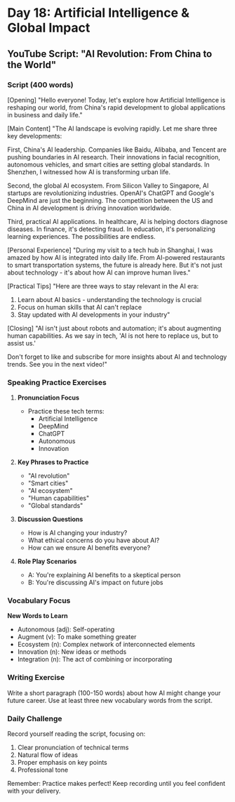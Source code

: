 # Day 18: Artificial Intelligence & Global Impact

## YouTube Script: "AI Revolution: From China to the World"

### Script (400 words)

[Opening]
"Hello everyone! Today, let's explore how Artificial Intelligence is reshaping our world, from China's rapid development to global applications in business and daily life."

[Main Content]
"The AI landscape is evolving rapidly. Let me share three key developments:

First, China's AI leadership. Companies like Baidu, Alibaba, and Tencent are pushing boundaries in AI research. Their innovations in facial recognition, autonomous vehicles, and smart cities are setting global standards. In Shenzhen, I witnessed how AI is transforming urban life.

Second, the global AI ecosystem. From Silicon Valley to Singapore, AI startups are revolutionizing industries. OpenAI's ChatGPT and Google's DeepMind are just the beginning. The competition between the US and China in AI development is driving innovation worldwide.

Third, practical AI applications. In healthcare, AI is helping doctors diagnose diseases. In finance, it's detecting fraud. In education, it's personalizing learning experiences. The possibilities are endless.

[Personal Experience]
"During my visit to a tech hub in Shanghai, I was amazed by how AI is integrated into daily life. From AI-powered restaurants to smart transportation systems, the future is already here. But it's not just about technology - it's about how AI can improve human lives."

[Practical Tips]
"Here are three ways to stay relevant in the AI era:

1. Learn about AI basics - understanding the technology is crucial
2. Focus on human skills that AI can't replace
3. Stay updated with AI developments in your industry"

[Closing]
"AI isn't just about robots and automation; it's about augmenting human capabilities. As we say in tech, 'AI is not here to replace us, but to assist us.'

Don't forget to like and subscribe for more insights about AI and technology trends. See you in the next video!"

### Speaking Practice Exercises

1. **Pronunciation Focus**
   - Practice these tech terms:
     - Artificial Intelligence
     - DeepMind
     - ChatGPT
     - Autonomous
     - Innovation

2. **Key Phrases to Practice**
   - "AI revolution"
   - "Smart cities"
   - "AI ecosystem"
   - "Human capabilities"
   - "Global standards"

3. **Discussion Questions**
   - How is AI changing your industry?
   - What ethical concerns do you have about AI?
   - How can we ensure AI benefits everyone?

4. **Role Play Scenarios**
   - A: You're explaining AI benefits to a skeptical person
   - B: You're discussing AI's impact on future jobs

### Vocabulary Focus

**New Words to Learn**
- Autonomous (adj): Self-operating
- Augment (v): To make something greater
- Ecosystem (n): Complex network of interconnected elements
- Innovation (n): New ideas or methods
- Integration (n): The act of combining or incorporating

### Writing Exercise

Write a short paragraph (100-150 words) about how AI might change your future career. Use at least three new vocabulary words from the script.

### Daily Challenge

Record yourself reading the script, focusing on:
1. Clear pronunciation of technical terms
2. Natural flow of ideas
3. Proper emphasis on key points
4. Professional tone

Remember: Practice makes perfect! Keep recording until you feel confident with your delivery. 